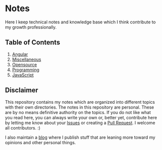 # Notes

Here I keep technical notes and knowledge base which I think contribute to my growth professionally. 

## Table of Contents
1. [Angular](https://github.com/ayoayco/notes/tree/master/Angular)
2. [Miscellaneous](https://github.com/ayoayco/notes/tree/master/Miscellaneous)
3. [Opensource](https://github.com/ayoayco/notes/tree/master/Opensource)
4. [Programming](https://github.com/ayoayco/notes/tree/master/Programming)
4. [JavaScript](https://github.com/ayoayco/notes/tree/master/JavaScript)

## Disclaimer
This repository contains my notes which are organized into different topics with their own directories. The notes in this repository are personal. These are by no means definitive authority on the topics. If you do not like what you read here, you can always write your own or, better yet, contribute here by letting me know about your [Issues](https://github.com/ayoayco/notes/issues) or creating a [Pull Request](https://github.com/ayoayco/notes/pulls). I welcome all contributors. :)

I also maintain a [blog](https://blog.ayoayco.com) where I publish stuff that are leaning more toward my opinions and other personal things.
